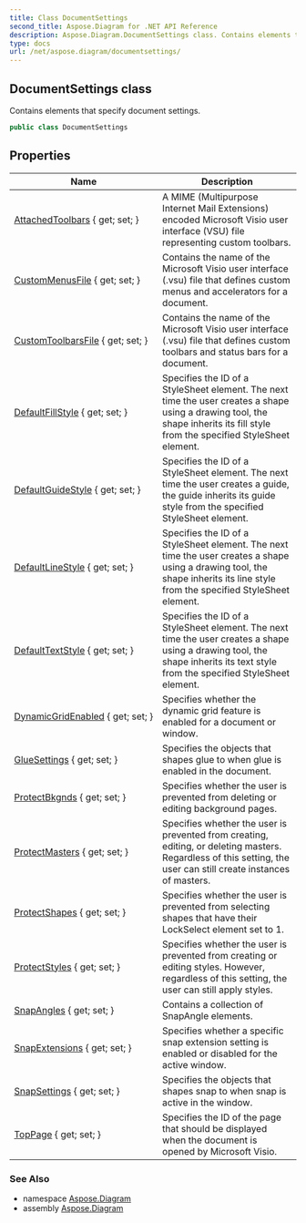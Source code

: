 ```yaml
---
title: Class DocumentSettings
second_title: Aspose.Diagram for .NET API Reference
description: Aspose.Diagram.DocumentSettings class. Contains elements that specify document settings
type: docs
url: /net/aspose.diagram/documentsettings/
---
```

## DocumentSettings class

Contains elements that specify document settings.

```csharp
public class DocumentSettings
```

## Properties

| Name | Description |
| --- | --- |
| [AttachedToolbars](../../aspose.diagram/documentsettings/attachedtoolbars/) { get; set; } | A MIME (Multipurpose Internet Mail Extensions) encoded Microsoft Visio user interface (VSU) file representing custom toolbars. |
| [CustomMenusFile](../../aspose.diagram/documentsettings/custommenusfile/) { get; set; } | Contains the name of the Microsoft Visio user interface (.vsu) file that defines custom menus and accelerators for a document. |
| [CustomToolbarsFile](../../aspose.diagram/documentsettings/customtoolbarsfile/) { get; set; } | Contains the name of the Microsoft Visio user interface (.vsu) file that defines custom toolbars and status bars for a document. |
| [DefaultFillStyle](../../aspose.diagram/documentsettings/defaultfillstyle/) { get; set; } | Specifies the ID of a StyleSheet element. The next time the user creates a shape using a drawing tool, the shape inherits its fill style from the specified StyleSheet element. |
| [DefaultGuideStyle](../../aspose.diagram/documentsettings/defaultguidestyle/) { get; set; } | Specifies the ID of a StyleSheet element. The next time the user creates a guide, the guide inherits its guide style from the specified StyleSheet element. |
| [DefaultLineStyle](../../aspose.diagram/documentsettings/defaultlinestyle/) { get; set; } | Specifies the ID of a StyleSheet element. The next time the user creates a shape using a drawing tool, the shape inherits its line style from the specified StyleSheet element. |
| [DefaultTextStyle](../../aspose.diagram/documentsettings/defaulttextstyle/) { get; set; } | Specifies the ID of a StyleSheet element. The next time the user creates a shape using a drawing tool, the shape inherits its text style from the specified StyleSheet element. |
| [DynamicGridEnabled](../../aspose.diagram/documentsettings/dynamicgridenabled/) { get; set; } | Specifies whether the dynamic grid feature is enabled for a document or window. |
| [GlueSettings](../../aspose.diagram/documentsettings/gluesettings/) { get; set; } | Specifies the objects that shapes glue to when glue is enabled in the document. |
| [ProtectBkgnds](../../aspose.diagram/documentsettings/protectbkgnds/) { get; set; } | Specifies whether the user is prevented from deleting or editing background pages. |
| [ProtectMasters](../../aspose.diagram/documentsettings/protectmasters/) { get; set; } | Specifies whether the user is prevented from creating, editing, or deleting masters. Regardless of this setting, the user can still create instances of masters. |
| [ProtectShapes](../../aspose.diagram/documentsettings/protectshapes/) { get; set; } | Specifies whether the user is prevented from selecting shapes that have their LockSelect element set to 1. |
| [ProtectStyles](../../aspose.diagram/documentsettings/protectstyles/) { get; set; } | Specifies whether the user is prevented from creating or editing styles. However, regardless of this setting, the user can still apply styles. |
| [SnapAngles](../../aspose.diagram/documentsettings/snapangles/) { get; set; } | Contains a collection of SnapAngle elements. |
| [SnapExtensions](../../aspose.diagram/documentsettings/snapextensions/) { get; set; } | Specifies whether a specific snap extension setting is enabled or disabled for the active window. |
| [SnapSettings](../../aspose.diagram/documentsettings/snapsettings/) { get; set; } | Specifies the objects that shapes snap to when snap is active in the window. |
| [TopPage](../../aspose.diagram/documentsettings/toppage/) { get; set; } | Specifies the ID of the page that should be displayed when the document is opened by Microsoft Visio. |

### See Also

* namespace [Aspose.Diagram](../../aspose.diagram/)
* assembly [Aspose.Diagram](../../)


